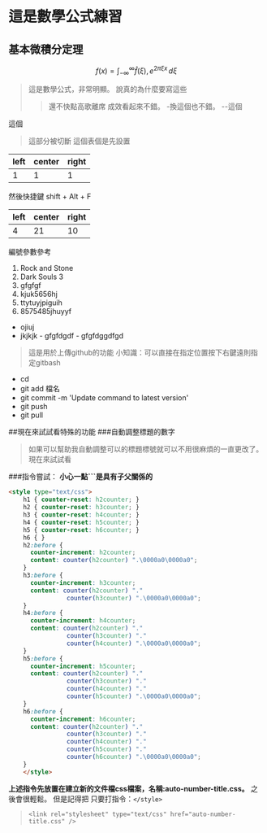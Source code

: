 # 這是數學公式練習
## 基本微積分定理
$$
      f(x) = \int_{-\infty}^{\infty}\hat f(\xi),e^{2\pi\xi x}\,d\xi
$$

>這是數學公式，非常明顯。
>說真的為什麼要寫這些
>>還不快點高歌離席
>>成效看起來不錯。
-換這個也不錯。
--這個
>
這個
>這部分被切斷
>這個表個是先設置

|left|center|right|
|---|---|--|
|1|1|1|

然後快捷鍵 shift + Alt + F


| left | center | right |
| ---- | ------ | ----- |
| 4    | 21     | 10    |


編號參數參考
1. Rock and Stone
2.  Dark Souls 3 
3.  gfgfgf
4.  kjuk5656hj
5.  ttytuyjpiguih
6.  8575485jhuyyf
- ojiuj
- jkjkjk
      - gfgfdgdf
      - gfgfdggdfgd


>這是用於上傳github的功能
>小知識：可以直接在指定位置按下右鍵遠則指定gitbash

- cd 
- git add 檔名
- git commit -m 'Update command to latest version'
- git push 
- git pull

##現在來試試看特殊的功能
###自動調整標題的數字

>如果可以幫助我自動調整可以的標題標號就可以不用很麻煩的一直更改了。
>現在來試試看
>
>
###指令嘗試：
**小心一點```是具有子父關係的**

```html
<style type="text/css">
    h1 { counter-reset: h2counter; }
    h2 { counter-reset: h3counter; }
    h3 { counter-reset: h4counter; }
    h4 { counter-reset: h5counter; }
    h5 { counter-reset: h6counter; }
    h6 { }
    h2:before {
      counter-increment: h2counter;
      content: counter(h2counter) ".\0000a0\0000a0";
    }
    h3:before {
      counter-increment: h3counter;
      content: counter(h2counter) "."
                counter(h3counter) ".\0000a0\0000a0";
    }
    h4:before {
      counter-increment: h4counter;
      content: counter(h2counter) "."
                counter(h3counter) "."
                counter(h4counter) ".\0000a0\0000a0";
    }
    h5:before {
      counter-increment: h5counter;
      content: counter(h2counter) "."
                counter(h3counter) "."
                counter(h4counter) "."
                counter(h5counter) ".\0000a0\0000a0";
    }
    h6:before {
      counter-increment: h6counter;
      content: counter(h2counter) "."
                counter(h3counter) "."
                counter(h4counter) "."
                counter(h5counter) "."
                counter(h6counter) ".\0000a0\0000a0";
    }
    </style>
```

**上述指令先放置在建立新的文件檔css檔案，名稱:auto-number-title.css。**
之後會很輕鬆。
但是記得把
只要打指令：`</style>`

>`<link rel="stylesheet" type="text/css" href="auto-number-title.css" />`

